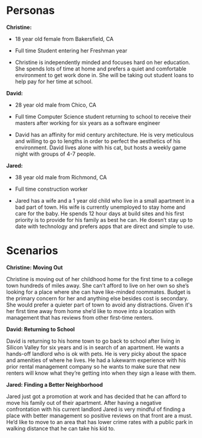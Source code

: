 # Personas

**Christine:**

- 18 year old female from Bakersfield, CA

- Full time Student entering her Freshman year

- Christine is independently minded and focuses hard on her education. She spends lots of time at home and prefers a quiet and comfortable environment to get work done in. She will be taking out student loans to help pay for her time at school.

**David:**

- 28 year old male from Chico, CA

- Full time Computer Science student returning to school to receive their masters after working for six years as a software engineer

- David has an affinity for mid century architecture. He is very meticulous and willing to go to lengths in order to perfect the aesthetics of his environment. David lives alone with his cat, but hosts a weekly game night with groups of 4-7 people.

**Jared:**

- 38 year old male from Richmond, CA

- Full time construction worker

- Jared has a wife and a 1 year old child who live in a small apartment in a bad part of town. His wife is currently unemployed to stay home and care for the baby. He spends 12 hour days at build sites and his first priority is to provide for his family as best he can. He doesn’t stay up to date with technology and prefers apps that are direct and simple to use.

# Scenarios

**Christine: Moving Out**

Christine is moving out of her childhood home for the first time to a college town hundreds of miles away. She can’t afford to live on her own so she’s looking for a place where she can have like-minded roommates. Budget is the primary concern for her and anything else besides cost is secondary. She would prefer a quieter part of town to avoid any distractions. Given it's her first time away from home she’d like to move into a location with management that has reviews from other first-time renters.

**David: Returning to School**

David is returning to his home town to go back to school after living in Silicon Valley for six years and is in search of an apartment. He wants a hands-off landlord who is ok with pets. He is very picky about the space and amenities of where he lives. He had a lukewarm experience with his prior rental management company so he wants to make sure that new renters will know what they’re getting into when they sign a lease with them.

**Jared: Finding a Better Neighborhood**

Jared just got a promotion at work and has decided that he can afford to move his family out of their apartment. After having a negative confrontation with his current landlord Jared is very mindful of finding a place with better management so positive reviews on that front are a must. He’d like to move to an area that has lower crime rates with a public park in walking distance that he can take his kid to.
